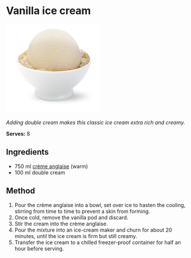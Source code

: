# Vanilla ice cream

![Name](resources/vanilla.jpg)

*Adding double cream makes this classic ice cream extra rich and creamy.*

**Serves:** 8

## Ingredients
- 750 ml [crème anglaise](../../baking/cremes/creme-anglaise.md) (warm)
- 100 ml double cream

## Method
1. Pour the crème anglaise into a bowl, set over ice to hasten the cooling, stirring from time to time to prevent a skin from forming.
1. Once cold, remove the vanilla pod and discard.
1. Stir the cream into the crème anglaise.
1. Pour the mixture into an ice-cream maker and churn for about 20 minutes, until the ice cream is firm but still creamy.
1. Transfer the ice cream to a chilled freezer-proof container for half an hour before serving.